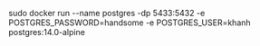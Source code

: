 sudo docker run --name postgres  -dp 5433:5432 -e POSTGRES_PASSWORD=handsome -e POSTGRES_USER=khanh postgres:14.0-alpine
